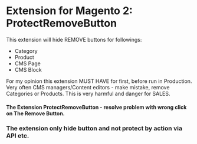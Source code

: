 # Extension for Magento 2: ProtectRemoveButton

This extension will hide REMOVE buttons for followings:
- Category
- Product
- CMS Page
- CMS Block


For my opinion this extension MUST HAVE for first, before run in Production.
Very often CMS managers/Content editors - make mistake, remove Categories or Products.
This is very harmful and danger for SALES.


#### The Extension ProtectRemoveButton - resolve problem with wrong click on The Remove Button.

### The extension only hide button and not protect by action via API etc.
